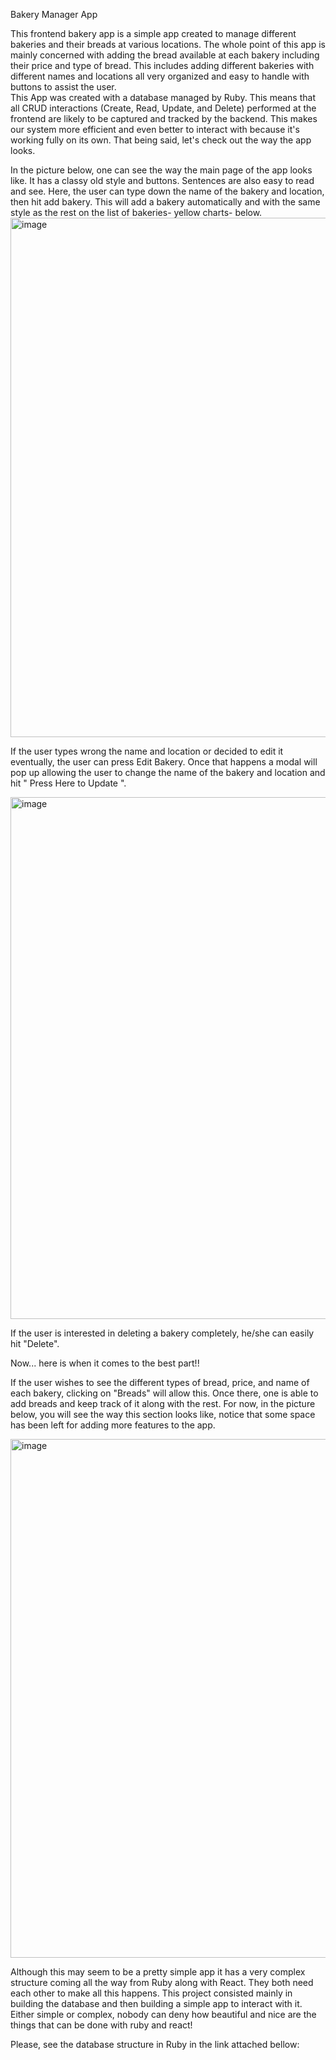 Bakery Manager App


This frontend bakery app is a simple app created to manage different bakeries and their breads at various locations. The whole point of this app is mainly concerned with adding the bread available at each bakery including their price and type of bread. This includes adding different bakeries with different names and locations all very organized and easy to handle with buttons to assist the user.  
This App was created with a database managed by Ruby. This means that all CRUD interactions (Create, Read, Update, and Delete) performed at the frontend are likely to be captured and tracked by the backend. This makes our system more efficient and even better to interact with because it's working fully on its own. That being said, let's check out the way the app looks.

In the picture below, one can see the way the main page of the app looks like. It has a classy old style and buttons. Sentences are also easy to read and see. Here, the user can type down the name of the bakery and location, then hit add bakery. This will add a bakery automatically and with the same style as the rest on the list of bakeries- yellow charts- below. 
<img width="831" alt="image" src="https://github.com/gufu-j/Phase-3-Project-Frontend/assets/112182396/12b6c2d1-54f0-48e6-9a95-5fe92eb04c05">


If the user types wrong the name and location or decided to edit it eventually, the user can press Edit Bakery. Once that happens a modal will pop up allowing the user to change the name of the bakery and location and hit " Press Here to Update ".

<img width="835" alt="image" src="https://github.com/gufu-j/Phase-3-Project-Frontend/assets/112182396/f9e6cd37-56fe-4e3b-a3e6-6ad107002547">

If the user is interested in deleting a bakery completely, he/she can easily hit "Delete". 

Now... here is when it comes to the best part!! 


If the user wishes to see the different types of  bread, price, and name of each bakery, clicking on "Breads" will allow this. Once there, one is able to add breads and keep track of it along with the rest. For now, in the picture below, you will see the way this section looks like, notice that some space has been left for adding more features to the app. 

<img width="830" alt="image" src="https://github.com/gufu-j/Phase-3-Project-Frontend/assets/112182396/5f8a6f07-0e96-4af3-85ff-d1732e316193">


Although this may seem to be a pretty simple app it has a very complex structure coming all the way from Ruby along with React. They both need each other to make all this happens. This project consisted mainly in building the database and then building a simple app to interact with it. Either simple or complex, nobody can deny how beautiful and nice are the things that can be done with ruby and react! 

Please, see the database structure in Ruby in the link attached bellow:





